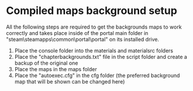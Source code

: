 # Compiled maps background setup
All the following steps are required to get the backgrounds maps to work correctly and takes place inside of the portal main folder in "steam\steamapps\common\portal\portal\" on its installed drive.
1. Place the console folder into the materials and materialsrc folders
2. Place the "chapterbackgrounds.txt" file in the script folder and create a backup of the original one
3. Place the maps in the maps folder
4. Place the "autoexec.cfg" in the cfg folder (the preferred background map that will be shown can be changed here)

